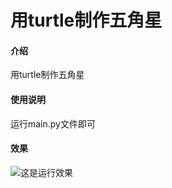 # 用turtle制作五角星

#### 介绍
用turtle制作五角星

#### 使用说明
运行main.py文件即可

#### 效果
![这是运行效果](https://foruda.gitee.com/images/1683033887784335685/b5846c6c_10809378.png "屏幕截图")